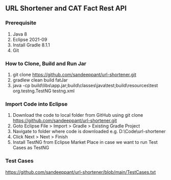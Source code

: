 ## URL Shortener and CAT Fact Rest API

### Prerequisite
1.	Java 8
2.	Eclipse 2021-09
3.	Install Gradle 8.1.1
4.  Git

### How to Clone, Build and Run Jar
1. git clone https://github.com/sandeeppant/url-shortener.git
2. gradlew clean build fatJar
3. java -cp build\libs\app.jar;build\classes\java\test;build\resources\test org.testng.TestNG testng.xml

### Import Code into Eclipse
1. Download the code to local folder from GitHub using git clone https://github.com/sandeeppant/url-shortener.git
2. Goto Eclipse File > Import > Gradle > Existing Gradle Project
3. Navigate to folder where code is downloaded e.g. D:\Code\url-shortener
4. Click Next > Next > Finish
5. Install TestNG from Eclipse Market Place in case we want to run Test Cases as TestNG

### Test Cases
https://github.com/sandeeppant/url-shortener/blob/main/TestCases.txt
